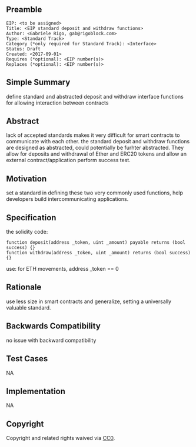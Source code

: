 ## Preamble

    EIP: <to be assigned>
    Title: <EIP standard deposit and withdraw functions>
    Author: <Gabriele Rigo, gab@rigoblock.com>
    Type: <Standard Track>
    Category (*only required for Standard Track): <Interface> 
    Status: Draft
    Created: <2017-09-01>
    Requires (*optional): <EIP number(s)>
    Replaces (*optional): <EIP number(s)>


## Simple Summary
define standard and abstracted deposit and withdraw interface functions for allowing interaction between contracts
## Abstract
lack of accepted standards makes it very difficult for smart contracts to communicate with each other. the standard deposit and withdraw functions are designed as abstracted, could potentially be furhter abstracted. They allow for deposits and withdrawal of Ether and ERC20 tokens and allow an external contract/application perform success test.

## Motivation
set a standard in defining these two very commonly used functions, help developers build intercommunicating applications.
## Specification
the solidity code:
```
function deposit(address _token, uint _amount) payable returns (bool success) {}
function withdraw(address _token, uint _amount) returns (bool success) {}
```
use: for ETH movements, address _token == 0

## Rationale
use less size in smart contracts and generalize, setting a universally valuable standard.
## Backwards Compatibility
no issue with backward compatibility
## Test Cases
NA
## Implementation
NA
## Copyright
Copyright and related rights waived via [CC0](https://creativecommons.org/publicdomain/zero/1.0/).
